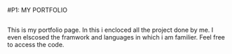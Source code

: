 #P1: MY PORTFOLIO
##
This is my portfolio page. In this i encloced all the project done by me. I even elscosed the framwork and languages in which i am familier. Feel free to access the code.